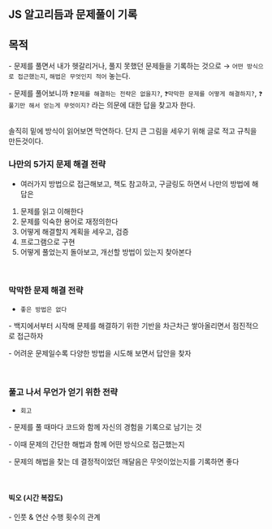 ## JS 알고리듬과 문제풀이 기록

## 목적

\- 문제를 풀면서 내가 헷갈리거나, 풀지 못했던 문제들을 기록하는 것으로 → `어떤 방식으로 접근했는지`, `해법은 무엇인지 적어` 놓는다.

\- 문제를 풀어보니까 `❓문제를 해결하는 전략은 없을지?`, `❓막막한 문제를 어떻게 해결하지?`, `❓풀기만 해서 얻는게 무엇이지?` 라는 의문에 대한 답을 찾고자 한다.

<br>
솔직히 밑에 방식이 읽어보면 막연하다. 단지 큰 그림을 세우기 위해 글로 적고 규칙을 만든것이다.

<br>

### 나만의 5가지 문제 해결 전략

- 여러가지 방법으로 접근해보고, 책도 참고하고, 구글링도 하면서 나만의 방법에 해답은

1. 문제를 읽고 이해한다
2. 문제를 익숙한 용어로 재정의한다
3. 어떻게 해결할지 계획을 세우고, 검증
4. 프로그램으로 구현
5. 어떻게 풀었는지 돌아보고, 개선할 방법이 있는지 찾아본다

<br>

### 막막한 문제 해결 전략

- `좋은 방법은 없다`

\- 백지에서부터 시작해 문제를 해결하기 위한 기반을 차근차근 쌓아올리면서 점진적으로 접근하자

\- 어려운 문제일수록 다양한 방법을 시도해 보면서 답안을 찾자

<br>

### 풀고 나서 무언가 얻기 위한 전략

- `회고`

\- 문제를 풀 때마다 코드와 함께 자신의 경험을 기록으로 남기는 것

\- 이때 문제의 간단한 해법과 함께 어떤 방식으로 접근했는지

\- 문제의 해법을 찾는 데 결정적이었던 깨달음은 무엇이었는지를 기록하면 좋다

<br>

#### 빅오 (시간 복잡도)

\- 인풋 & 연산 수행 횟수의 관계
